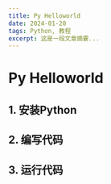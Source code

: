 ```yaml
---
title: Py Helloworld
date: 2024-01-20
tags: Python, 教程
excerpt: 这是一段文章摘要...
---
```


# Py Helloworld

## 1. 安装Python

## 2. 编写代码

## 3. 运行代码
